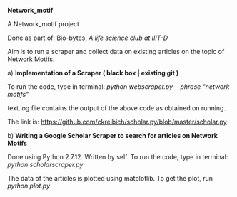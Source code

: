 

**Network_motif**

A Network_motif project 

Done as part of:
Bio-bytes, _A life science club at IIIT-D_

Aim is to run a scraper and collect data on existing articles on the topic of Network Motifs.


a) __Implementation of a Scraper ( black box | existing git )__

To run the code, type in terminal: _python webscraper.py --phrase "network motifs"_

text.log file contains the output of the above code as obtained on running.

The link is: https://github.com/ckreibich/scholar.py/blob/master/scholar.py

b) __Writing a Google Scholar Scraper to search for articles on Network Motifs__

Done using Python 2.7.12.
Written by self.
To run the code, type in terminal: _python scholarscraper.py_

The data of the articles is plotted using matplotlib.
To get the plot, run _python plot.py_


